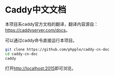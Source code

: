 Caddy中文文档
=============

本项目系caddy官方文档的翻译，翻译内容源自：<https://caddyserver.com/docs>。

可以通过caddy命令直接运行本项目。

```bash
git clone https://github.com/phpple/caddy-cn-doc
cd caddy-cn-doc
caddy
```

打开<http://localhost:2015>即可浏览。
